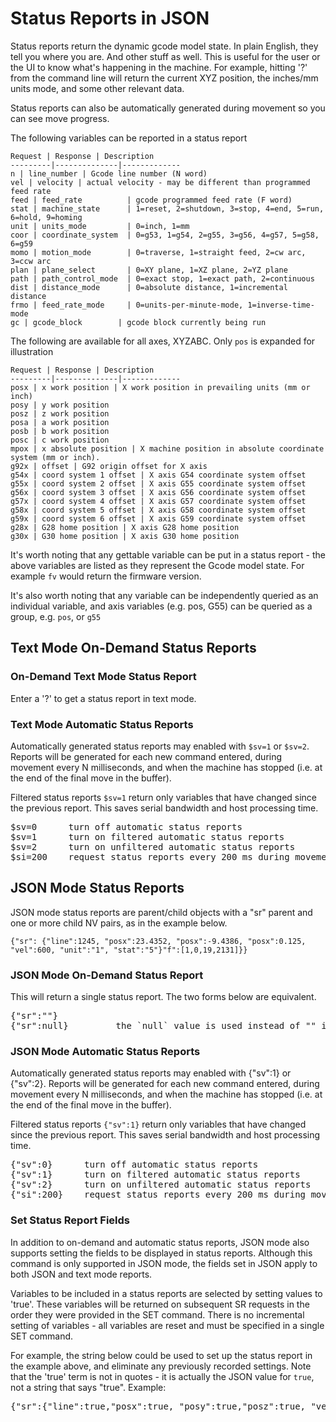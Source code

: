 # Status Reports in JSON
Status reports return the dynamic gcode model state. In plain English, they tell you where you are. And other stuff as well. This is useful for the user or the UI to know what's happening in the machine. For example, hitting '?' from the command line will return the current XYZ position, the inches/mm units mode, and some other relevant data.

Status reports can also be automatically generated during movement so you can see move progress. 

The following variables can be reported in a status report

	Request | Response | Description
	---------|--------------|-------------
	n | line_number | Gcode line number (N word)
	vel | velocity | actual velocity - may be different than programmed feed rate 
	feed | feed_rate          | gcode programmed feed rate (F word) 
	stat | machine_state      | 1=reset, 2=shutdown, 3=stop, 4=end, 5=run, 6=hold, 9=homing 
	unit | units_mode         | 0=inch, 1=mm
	coor | coordinate_system  | 0=g53, 1=g54, 2=g55, 3=g56, 4=g57, 5=g58, 6=g59
	momo | motion_mode        | 0=traverse, 1=straight feed, 2=cw arc, 3=ccw arc
	plan | plane_select       | 0=XY plane, 1=XZ plane, 2=YZ plane
	path | path_control_mode  | 0=exact stop, 1=exact path, 2=continuous
	dist | distance_mode      | 0=absolute distance, 1=incremental distance
	frmo | feed_rate_mode     | 0=units-per-minute-mode, 1=inverse-time-mode
	gc | gcode_block        | gcode block currently being run

The following are available for all axes, XYZABC. Only `pos` is expanded for illustration

	Request | Response | Description
	---------|--------------|-------------
	posx | x work position | X work position in prevailing units (mm or inch) 
	posy | y work position
	posz | z work position
	posa | a work position
	posb | b work position
	posc | c work position
	mpox | x absolute position | X machine position in absolute coordinate system (mm or inch).
	g92x | offset | G92 origin offset for X axis
	g54x | coord system 1 offset | X axis G54 coordinate system offset
	g55x | coord system 2 offset | X axis G55 coordinate system offset
	g56x | coord system 3 offset | X axis G56 coordinate system offset
	g57x | coord system 4 offset | X axis G57 coordinate system offset
	g58x | coord system 5 offset | X axis G58 coordinate system offset
	g59x | coord system 6 offset | X axis G59 coordinate system offset
	g28x | G28 home position | X axis G28 home position
	g30x | G30 home position | X axis G30 home position

It's worth noting that any gettable variable can be put in a status report - the above variables are listed as they represent the Gcode model state. For example `fv` would return the firmware version.

It's also worth noting that any variable can be independently queried as an individual variable, and axis variables (e.g. pos, G55) can be queried as a group, e.g. `pos`, or `g55`

## Text Mode On-Demand Status Reports
### On-Demand Text Mode Status Report
Enter a '?' to get a status report in text mode.

### Text Mode Automatic Status Reports
Automatically generated status reports may enabled with `$sv=1` or `$sv=2`. Reports will be generated for each new command entered, during movement every N milliseconds, and when the machine has stopped (i.e. at the end of the final move in the buffer).

Filtered status reports `$sv=1` return only variables that have changed since the previous report. This saves serial bandwidth and host processing time.
<pre>
$sv=0      turn off automatic status reports
$sv=1      turn on filtered automatic status reports
$sv=2      turn on unfiltered automatic status reports
$si=200    request status reports every 200 ms during movement
</pre> 

## JSON Mode Status Reports
JSON mode status reports are parent/child objects with a "sr" parent and one or more child NV pairs, as in the example below.<br> 

    {"sr": {"line":1245, "posx":23.4352, "posx":-9.4386, "posx":0.125, "vel":600, "unit":"1", "stat":"5"}"f":[1,0,19,2131]}}

### JSON Mode On-Demand Status Report
This will return a single status report. The two forms below are equivalent.
<pre>
{"sr":""}
{"sr":null}         the `null` value is used instead of "" in this case. Either are accepted.
</pre> 

### JSON Mode Automatic Status Reports
Automatically generated status reports may enabled with {"sv":1} or {"sv":2}. Reports will be generated for each new command entered, during movement every N milliseconds, and when the machine has stopped (i.e. at the end of the final move in the buffer).

Filtered status reports `{"sv":1}` return only variables that have changed since the previous report. This saves serial bandwidth and host processing time.
<pre>
{"sv":0}      turn off automatic status reports
{"sv":1}      turn on filtered automatic status reports
{"sv":2}      turn on unfiltered automatic status reports
{"si":200}    request status reports every 200 ms during movement
</pre> 

### Set Status Report Fields
In addition to on-demand and automatic status reports, JSON mode also supports setting the fields to be displayed in status reports. Although this command is only supported in JSON mode, the fields set in JSON apply to both JSON and text mode reports.

Variables to be included in a status reports are selected by setting values to 'true'. These variables will be returned on subsequent SR requests in the order they were provided in the SET command. There is no incremental setting of variables - all variables are reset and must be specified in a single SET command. 

For example, the string below could be used to set up the status report in the example above, and eliminate any previously recorded settings. Note that the 'true' term is not in quotes - it is actually the JSON value for `true`, not a string that says "true". Example:
<pre>
{"sr":{"line":true,"posx":true, "posy":true,"posz":true, "vel":true, "unit":true, "stat":true}}
</pre> 
